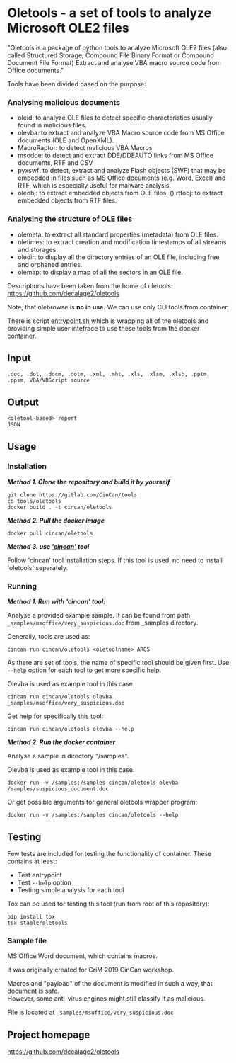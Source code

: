 # Oletools - a set of tools to analyze Microsoft OLE2 files

"Oletools is a package of python tools to analyze Microsoft OLE2 files (also called Structured Storage, Compound File Binary Format or Compound Document File Format) Extract and analyse VBA macro source code from Office documents."

Tools have been divided based on the purpose:

### Analysing malicious documents

* oleid: to analyze OLE files to detect specific characteristics usually found in malicious files.
*  olevba: to extract and analyze VBA Macro source code from MS Office documents (OLE and OpenXML).
*  MacroRaptor: to detect malicious VBA Macros
*  msodde: to detect and extract DDE/DDEAUTO links from MS Office documents, RTF and CSV
*  pyxswf: to detect, extract and analyze Flash objects (SWF) that may be embedded in files such as MS Office documents (e.g. Word, Excel) and RTF, which is especially useful for malware analysis.
*  oleobj: to extract embedded objects from OLE files.
  ()  rtfobj: to extract embedded objects from RTF files.

### Analysing the structure of OLE files

* olemeta: to extract all standard properties (metadata) from OLE files.
* oletimes: to extract creation and modification timestamps of all streams and storages.
* oledir: to display all the directory entries of an OLE file, including free and orphaned entries.
* olemap: to display a map of all the sectors in an OLE file.


Descriptions have been taken from the home of oletools: https://github.com/decalage2/oletools 

Note, that olebrowse is **no in use.** We can use only CLI tools from container.

There is script [entrypoint.sh](entrypoint.sh) which is wrapping all of the oletools and providing simple user intefrace to use these tools from the docker container.

## Input

```
.doc, .dot, .docm, .dotm, .xml, .mht, .xls, .xlsm, .xlsb, .pptm, .ppsm, VBA/VBScript source
```

## Output

```
<oletool-based> report
JSON
```

## Usage

### Installation

***Method 1. Clone the repository and build it by yourself***

```
git clone https://gitlab.com/CinCan/tools
cd tools/oletools
docker build . -t cincan/oletools
```

***Method 2. Pull the docker image*** 

```
docker pull cincan/oletools
```

***Method 3. use ['cincan'](https://gitlab.com/CinCan/cincan-command) tool*** 

Follow 'cincan' tool installation steps. If this tool is used, no need to install 'oletools' separately.


### Running


***Method 1. Run with 'cincan' tool:***

Analyse a provided example sample. It can be found from path `_samples/msoffice/very_suspicious.doc` from _samples directory.

Generally, tools are used as: 

`cincan run cincan/oletools <oletoolname> ARGS`

As there are set of tools, the name of specific tool should be given first. Use `--help` option for each tool to get more specific help.

Olevba is used as example tool in this case.


```
cincan run cincan/oletools olevba _samples/msoffice/very_suspicious.doc
```

Get help for specifically this tool:

```
cincan run cincan/oletools olevba --help
```

***Method 2. Run the docker container***

Analyse a sample in directory "/samples".



Olevba is used as example tool in this case.

```
docker run -v /samples:/samples cincan/oletools olevba /samples/suspicious_document.doc
```

Or get possible arguments for general oletools wrapper program:  

```
docker run -v /samples:/samples cincan/oletools --help
```

## Testing

Few tests are included for testing the functionality of container. These contains at least:

  * Test entrypoint
  * Test `--help` option
  * Testing simple analysis for each tool

Tox can be used for testing this tool (run from root of this repository):
```
pip install tox
tox stable/oletools
```

### Sample file
MS Office Word document, which contains macros.  

It was originally created for CriM 2019 CinCan workshop. 

Macros and "payload" of the document is modified in such a way, that document is safe.  
However, some anti-virus engines might still classify it as malicious.

File is located at `_samples/msoffice/very_suspicious.doc`


## Project homepage

https://github.com/decalage2/oletools
